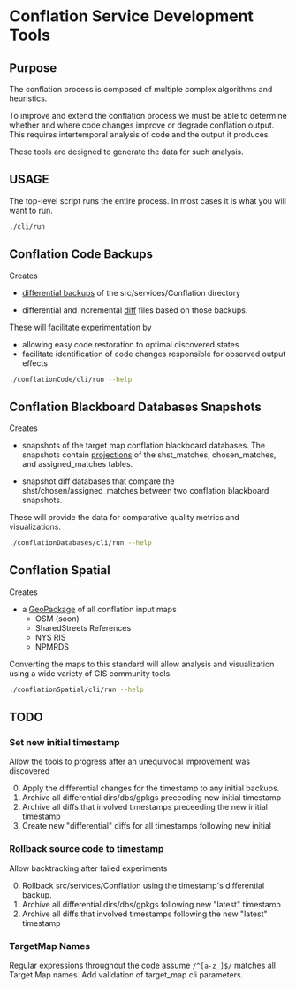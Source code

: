 # Conflation Service Development Tools

## Purpose

The conflation process is composed of multiple complex algorithms and heuristics.

To improve and extend the conflation process we must be able to determine
whether and where code changes improve or degrade conflation output. This
requires intertemporal analysis of code and the output it produces.

These tools are designed to generate the data for such analysis.

## USAGE

The top-level script runs the entire process.
In most cases it is what you will want to run.

```sh
./cli/run
```

## Conflation Code Backups

Creates

- [differential backups](https://en.wikipedia.org/wiki/Differential_backup) of
  the src/services/Conflation directory

- differential and incremental [diff](https://en.wikipedia.org/wiki/Diff) files
  based on those backups.

These will facilitate experimentation by

- allowing easy code restoration to optimal discovered states
- facilitate identification of code changes responsible for observed output effects

```sh
./conflationCode/cli/run --help
```

## Conflation Blackboard Databases Snapshots

Creates

- snapshots of the target map conflation blackboard databases. The snapshots
  contain [projections](<https://en.wikipedia.org/wiki/Projection_(relational_algebra)>)
  of the shst_matches, chosen_matches, and assigned_matches tables.

- snapshot diff databases that compare the shst/chosen/assigned_matches
  between two conflation blackboard snapshots.

These will provide the data for comparative quality metrics and visualizations.

```sh
./conflationDatabases/cli/run --help
```

## Conflation Spatial

Creates

- a [GeoPackage](http://www.geopackage.org/) of all conflation input maps
  - OSM (soon)
  - SharedStreets References
  - NYS RIS
  - NPMRDS

Converting the maps to this standard will allow analysis and visualization using
a wide variety of GIS community tools.

```sh
./conflationSpatial/cli/run --help
```

## TODO

### Set new initial timestamp

Allow the tools to progress after an unequivocal improvement was discovered

0. Apply the differential changes for the timestamp to any initial backups.
1. Archive all differential dirs/dbs/gpkgs preceeding new initial timestamp
2. Archive all diffs that involved timestamps preceeding the new initial timestamp
3. Create new "differential" diffs for all timestamps following new initial

### Rollback source code to timestamp

Allow backtracking after failed experiments

0. Rollback src/services/Conflation using the timestamp's differential backup.
1. Archive all differential dirs/dbs/gpkgs following new "latest" timestamp
2. Archive all diffs that involved timestamps following the new "latest" timestamp

### TargetMap Names

Regular expressions throughout the code assume `/^[a-z_]$/` matches all Target Map names.
Add validation of target_map cli parameters.
